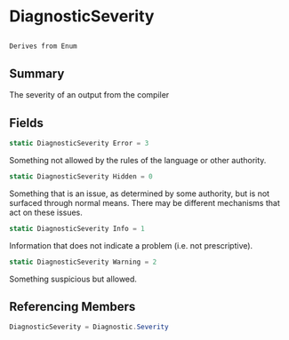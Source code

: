 # DiagnosticSeverity

## 
```c#
Derives from Enum
```

## Summary

The severity of an output from the compiler
## Fields

```c#
static DiagnosticSeverity Error = 3
```
Something not allowed by the rules of the language or other authority.
```c#
static DiagnosticSeverity Hidden = 0
```
Something that is an issue, as determined by some authority,
but is not surfaced through normal means.
There may be different mechanisms that act on these issues.
```c#
static DiagnosticSeverity Info = 1
```
Information that does not indicate a problem (i.e. not prescriptive).
```c#
static DiagnosticSeverity Warning = 2
```
Something suspicious but allowed.
## Referencing Members

```c#
DiagnosticSeverity = Diagnostic.Severity
```
